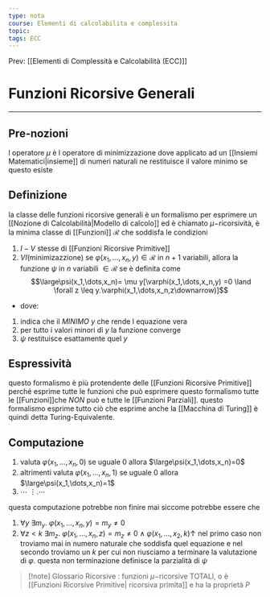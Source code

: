 ```yaml
---
type: nota
course: Elementi di calcolabilita e complessita
topic: 
tags: ECC
---
```


Prev: [[Elementi di Complessità e Calcolabilità (ECC)]]

# Funzioni Ricorsive Generali
---
## Pre-nozioni
l operatore $\mu$ è l operatore di minimizzazione dove applicato ad un [[Insiemi Matematici|insieme]] di numeri naturali ne restituisce il valore minimo se questo esiste

## Definizione
la classe delle funzioni ricorsive generali è un formalismo per esprimere un [[Nozione di Calcolabilità|Modello di calcolo]] ed è chiamato $\mu-$ricorsività, è la minima classe di [[Funzioni]] $\mathcal{R}$ che soddisfa le condizioni
1. $I-V$ stesse di [[Funzioni Ricorsive Primitive]]
2. $VI \text{(minimizazzione)}$ se $\varphi(x_1,\dots,x_n,y) \in \mathcal{R}$ in $n+1$ variabili, allora la funzione $\psi$ in $n$ variabili $\in \mathcal{R}$ se è definita come
$$\large\psi(x_1,\dots,x_n)= \mu y[\varphi(x_1,\dots,x_n,y) =0 \land \forall z \leq y.\varphi(x_1,\dots,x_n,z\downarrow)]$$
- dove:
1. indica che il _MINIMO_ $y$ che rende l equazione vera
2. per tutto i valori minori di $y$ la funzione converge
3. $\psi$  restituisce esattamente quel $y$

## Espressività
questo formalismo è più protendente delle [[Funzioni Ricorsive Primitive]] perché esprime tutte le funzioni che può esprimere questo formalismo tutte le [[Funzioni]]che _NON_ può e tutte le [[Funzioni Parziali]]. questo formalismo esprime tutto ciò che esprime anche la [[Macchina di Turing]] è quindi detta Turing-Equivalente.


## Computazione
1. valuta $\varphi(x_1,\dots,x_n,0)$ se uguale $0$ allora $\large\psi(x_1,\dots,x_n)=0$
2. altrimenti valuta $\varphi(x_1,\dots,x_n,1)$ se uguale $0$ allora $\large\psi(x_1,\dots,x_n)=1$
3.  $\cdots$
 $\vdots. \cdots$

questa computazione potrebbe non finire mai siccome potrebbe essere che 
1. $\forall y \ \exists m_y .\  \varphi(x_1,\dots,x_n,y) =m_y \not=0$
2. $\forall z<k \ \exists m_z .\  \varphi(x_1,\dots,x_n,z) =m_z\not=0 \land\varphi(x_1,\dots,x_2,k)\uparrow$
nel primo caso non troviamo mai in numero naturale che soddisfa quel equazione e nel secondo troviamo un $k$  per cui non riusciamo a terminare la valutazione di $\varphi$. questa non terminazione definisce la parzialità di $\psi$ 


>[!note] Glossario
>Ricorsive : funzioni $\mu-$ricorsive TOTALI, o è [[Funzioni Ricorsive Primitive| ricorsiva primita]] e ha la proprietà $P$

